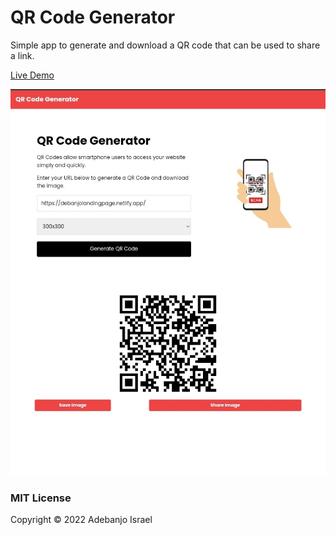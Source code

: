 # QR Code Generator

Simple app to generate and download a QR code that can be used to share a link.

[Live Demo](https://qrbarcode-generator.netlify.app)

<img src="img/screen.jpg">




### MIT License

Copyright &copy; 2022 Adebanjo Israel

